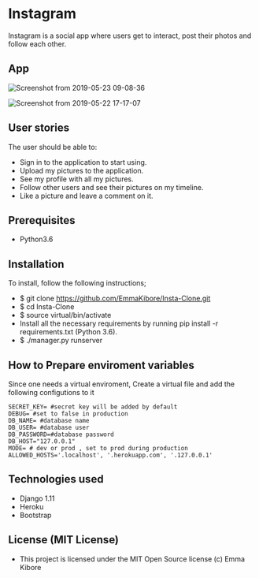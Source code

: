 # Instagram
Instagram is a social app where users get to interact, post their photos and follow each other.

## App
![Screenshot from 2019-05-23 09-08-36](https://user-images.githubusercontent.com/47333363/58229431-6950f800-7d3a-11e9-9a5a-016abe44f79e.png)


![Screenshot from 2019-05-22 17-17-07](https://user-images.githubusercontent.com/47333363/58182016-85f71c80-7cb5-11e9-8e7a-416f3adf4fce.png)



## User stories
The user should be able to:

 * Sign in to the application to start using.
 * Upload my pictures to the application.
 * See my profile with all my pictures.
 * Follow other users and see their pictures on my timeline.
 * Like a picture and leave a comment on it.

## Prerequisites
 * Python3.6

## Installation
To install, follow the following instructions;

  * $ git clone https://github.com/EmmaKibore/Insta-Clone.git
  * $ cd Insta-Clone
  * $ source virtual/bin/activate
  * Install all the necessary requirements by running pip install -r requirements.txt (Python 3.6).
  * $ ./manager.py runserver

## How to Prepare enviroment variables
Since one needs a virtual enviroment, Create a virtual file and add the following configutions to it

    SECRET_KEY= #secret key will be added by default
    DEBUG= #set to false in production
    DB_NAME= #database name
    DB_USER= #database user
    DB_PASSWORD=#database password
    DB_HOST="127.0.0.1"
    MODE= # dev or prod , set to prod during production
    ALLOWED_HOSTS='.localhost', '.herokuapp.com', '.127.0.0.1'


## Technologies used
* Django 1.11
* Heroku
* Bootstrap

## License (MIT License)
* This project is licensed under the MIT Open Source license 
  (c) Emma Kibore
